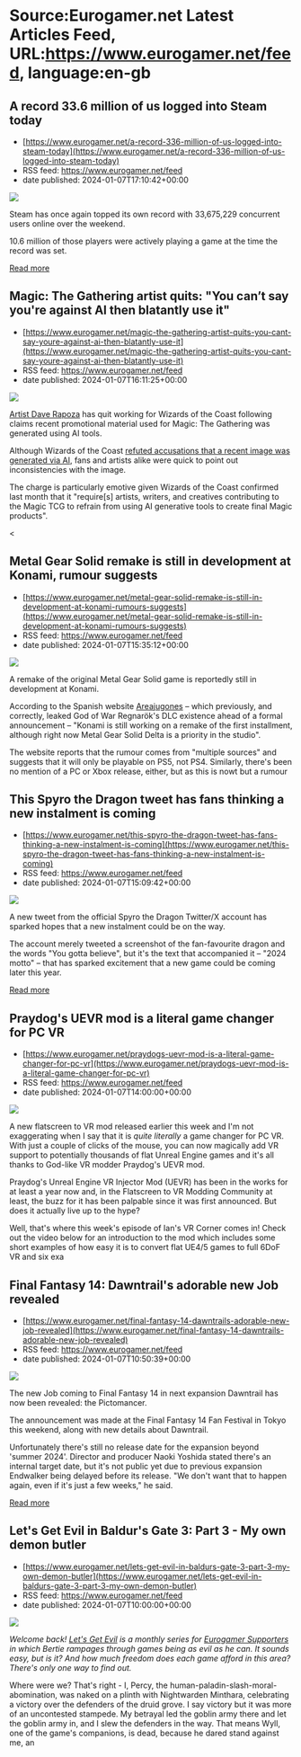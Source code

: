# Source:Eurogamer.net Latest Articles Feed, URL:https://www.eurogamer.net/feed, language:en-gb

## A record 33.6 million of us logged into Steam today
 - [https://www.eurogamer.net/a-record-336-million-of-us-logged-into-steam-today](https://www.eurogamer.net/a-record-336-million-of-us-logged-into-steam-today)
 - RSS feed: https://www.eurogamer.net/feed
 - date published: 2024-01-07T17:10:42+00:00

<img src="https://assetsio.reedpopcdn.com/steam_ROoZJs3.jpg?width=1920&amp;height=1920&amp;fit=bounds&amp;quality=80&amp;format=jpg&amp;auto=webp" /> <p>Steam has once again topped its own record with 33,675,229 concurrent users online over the weekend.</p><p>10.6 million of those players were actively playing a game at the time the record was set.</p><p></p> <p><a href="https://www.eurogamer.net/a-record-336-million-of-us-logged-into-steam-today">Read more</a></p>

## Magic: The Gathering artist quits: "You can’t say you're against AI then blatantly use it"
 - [https://www.eurogamer.net/magic-the-gathering-artist-quits-you-cant-say-youre-against-ai-then-blatantly-use-it](https://www.eurogamer.net/magic-the-gathering-artist-quits-you-cant-say-youre-against-ai-then-blatantly-use-it)
 - RSS feed: https://www.eurogamer.net/feed
 - date published: 2024-01-07T16:11:25+00:00

<img src="https://assetsio.reedpopcdn.com/GDBupCLXwAANQPn.jpeg?width=1920&amp;height=1920&amp;fit=bounds&amp;quality=80&amp;format=jpg&amp;auto=webp" /> <p><a href="https://gatherer.wizards.com/Pages/Search/Default.aspx?action=advanced&amp;artist=%5B%22David%20Rapoza%22%5D">Artist Dave Rapoza</a> has quit working for Wizards of the Coast following claims recent promotional material used for Magic: The Gathering was generated using AI tools.</p><p>Although Wizards of the Coast <a href="https://www.eurogamer.net/wizards-of-the-coast-denies-its-magic-the-gathering-artwork-was-produced-using-ai">refuted accusations that a recent image was generated via AI</a>, fans and artists alike were quick to point out inconsistencies with the image.</p><p>The charge is particularly emotive given Wizards of the Coast confirmed last month that it "require[s] artists, writers, and creatives contributing to the Magic TCG to refrain from using AI generative tools to create final Magic products".</p> <p><

## Metal Gear Solid remake is still in development at Konami, rumour suggests
 - [https://www.eurogamer.net/metal-gear-solid-remake-is-still-in-development-at-konami-rumours-suggests](https://www.eurogamer.net/metal-gear-solid-remake-is-still-in-development-at-konami-rumours-suggests)
 - RSS feed: https://www.eurogamer.net/feed
 - date published: 2024-01-07T15:35:12+00:00

<img src="https://assetsio.reedpopcdn.com/METAL-GEAR-SOLID-MASTER-COLLECTION-Vol-1-_-Gameplay-and-Platforms-Reveal-1-4-screenshot.png?width=1920&amp;height=1920&amp;fit=bounds&amp;quality=80&amp;format=jpg&amp;auto=webp" /> <p>A remake of the original Metal Gear Solid game is reportedly still in development at Konami.</p><p>According to the Spanish website <a href="https://areajugones.sport.es/videojuegos/exclusiva-el-primer-metal-gear-solid-sigue-teniendo-un-remake-en-produccion/">Areajugones</a> &ndash; which previously, and correctly, leaked God of War Regnar&ouml;k's DLC existence ahead of a formal announcement &ndash; "Konami is still working on a remake of the first installment, although right now Metal Gear Solid Delta is a priority in the studio".</p><p>The website reports that the rumour comes from "multiple sources" and suggests that it will only be playable on PS5, not PS4. Similarly, there's been no mention of a PC or Xbox release, either, but as this is nowt but a rumour

## This Spyro the Dragon tweet has fans thinking a new instalment is coming
 - [https://www.eurogamer.net/this-spyro-the-dragon-tweet-has-fans-thinking-a-new-instalment-is-coming](https://www.eurogamer.net/this-spyro-the-dragon-tweet-has-fans-thinking-a-new-instalment-is-coming)
 - RSS feed: https://www.eurogamer.net/feed
 - date published: 2024-01-07T15:09:42+00:00

<img src="https://assetsio.reedpopcdn.com/spyro_screenshot.jpg?width=1920&amp;height=1920&amp;fit=bounds&amp;quality=80&amp;format=jpg&amp;auto=webp" /> <p>A new tweet from the official Spyro the Dragon Twitter/X account has sparked hopes that a new instalment could be on the way.</p><p>The account merely tweeted a screenshot of the fan-favourite dragon and the words "You gotta believe", but it's the text that accompanied it &ndash; "2024 motto" &ndash; that has sparked excitement that a new game could be coming later this year.</p><p></p> <p><a href="https://www.eurogamer.net/this-spyro-the-dragon-tweet-has-fans-thinking-a-new-instalment-is-coming">Read more</a></p>

## Praydog's UEVR mod is a literal game changer for PC VR
 - [https://www.eurogamer.net/praydogs-uevr-mod-is-a-literal-game-changer-for-pc-vr](https://www.eurogamer.net/praydogs-uevr-mod-is-a-literal-game-changer-for-pc-vr)
 - RSS feed: https://www.eurogamer.net/feed
 - date published: 2024-01-07T14:00:00+00:00

<img src="https://assetsio.reedpopcdn.com/b2_ZKMRNqq.jpg?width=1920&amp;height=1920&amp;fit=bounds&amp;quality=80&amp;format=jpg&amp;auto=webp" /> <p>A new flatscreen to VR mod released earlier this week and I'm not exaggerating when I say that it is <em>quite literally</em> a game changer for PC VR. With just a couple of clicks of the mouse, you can now magically add VR support to potentially thousands of flat Unreal Engine games and it's all thanks to God-like VR modder Praydog's UEVR mod.</p><p>Praydog's Unreal Engine VR Injector Mod (UEVR) has been in the works for at least a year now and, in the Flatscreen to VR Modding Community at least, the buzz for it has been palpable since it was first announced. But does it actually live up to the hype?</p><p>Well, that's where this week's episode of Ian's VR Corner comes in! Check out the video below for an introduction to the mod which includes some short examples of how easy it is to convert flat UE4/5 games to full 6DoF VR and six exa

## Final Fantasy 14: Dawntrail's adorable new Job revealed
 - [https://www.eurogamer.net/final-fantasy-14-dawntrails-adorable-new-job-revealed](https://www.eurogamer.net/final-fantasy-14-dawntrails-adorable-new-job-revealed)
 - RSS feed: https://www.eurogamer.net/feed
 - date published: 2024-01-07T10:50:39+00:00

<img src="https://assetsio.reedpopcdn.com/FFXIV_PUB_FANFESTIVAL_2024_in_TOKYO_03.png?width=1920&amp;height=1920&amp;fit=bounds&amp;quality=80&amp;format=jpg&amp;auto=webp" /> <p>
The new Job coming to Final Fantasy 14 in next expansion Dawntrail has now been revealed: the Pictomancer.
</p><p>
The announcement was made at the Final Fantasy 14 Fan Festival in Tokyo this weekend, along with new details about Dawntrail.
</p><p>
Unfortunately there's still no release date for the expansion beyond 'summer 2024'. Director and producer Naoki Yoshida stated there's an internal target date, but it's not public yet due to previous expansion Endwalker being delayed before its release. "We don't want that to happen again, even if it's just a few weeks," he said.
</p> <p><a href="https://www.eurogamer.net/final-fantasy-14-dawntrails-adorable-new-job-revealed">Read more</a></p>

## Let's Get Evil in Baldur's Gate 3: Part 3 - My own demon butler
 - [https://www.eurogamer.net/lets-get-evil-in-baldurs-gate-3-part-3-my-own-demon-butler](https://www.eurogamer.net/lets-get-evil-in-baldurs-gate-3-part-3-my-own-demon-butler)
 - RSS feed: https://www.eurogamer.net/feed
 - date published: 2024-01-07T10:00:00+00:00

<img src="https://assetsio.reedpopcdn.com/baldurs_gate_3_sceleritas_fel.jpg?width=1920&amp;height=1920&amp;fit=bounds&amp;quality=80&amp;format=jpg&amp;auto=webp" /> <p><em>Welcome back! <a href="https://www.eurogamer.net/topics/lets-get-evil">Let's Get Evil</a> is a monthly series for <a href="https://www.eurogamer.net/subscribe">Eurogamer Supporters</a> in which Bertie rampages through games being as evil as he can. It sounds easy, but is it? And how much freedom does each game afford in this area? There's only one way to find out.</em></p><p>Where were we? That's right - I, Percy, the human-paladin-slash-moral-abomination, was naked on a plinth with Nightwarden Minthara, celebrating a victory over the defenders of the druid grove. I say victory but it was more of an uncontested stampede. My betrayal led the goblin army there and let the goblin army in, and I slew the defenders in the way. That means Wyll, one of the game's companions, is dead, because he dared stand against me, an

